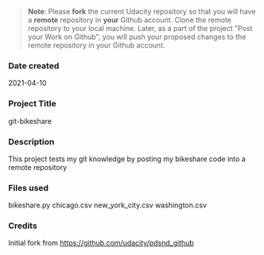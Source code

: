 >**Note**: Please **fork** the current Udacity repository so that you will have a **remote** repository in **your** Github account. Clone the remote repository to your local machine. Later, as a part of the project "Post your Work on Github", you will push your proposed changes to the remote repository in your Github account.

### Date created
2021-04-10

### Project Title
git-bikeshare

### Description
This project tests my git knowledge by posting my bikeshare code into a remote repository

### Files used
bikeshare.py
chicago.csv
new_york_city.csv
washington.csv

### Credits
Initial fork from https://github.com/udacity/pdsnd_github

